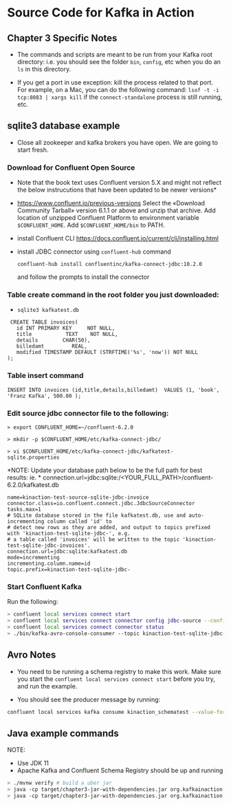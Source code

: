 # Source Code for Kafka in Action

## Chapter 3 Specific Notes

* The commands and scripts are meant to be run from your Kafka root directory: i.e. you should see the folder `bin`, `config`, etc when you do an `ls` in this directory.

* If you get a port in use exception: kill the process related to that port. 
For example, on a Mac, you can do the following command: `lsof -t -i tcp:8083 | xargs kill` if the `connect-standalone` process is still running, etc.

## sqlite3 database example

* Close all zookeeper and kafka brokers you have open. 
We are going to start fresh.


### Download for Confluent Open Source
* Note that the book text uses Confluent version 5.X and might not reflect the below instrucutions that have been updated to be newer versions*

* https://www.confluent.io/previous-versions
  Select the «Download Community Tarball» version 6.1.1 or above and unzip that archive.
  Add location of unzipped Confluent Platform to environment variable `$CONFLUENT_HOME`.
  Add `$CONFLUENT_HOME/bin` to PATH.
  
* install Confluent CLI https://docs.confluent.io/current/cli/installing.html
* install JDBC connector using `confluent-hub` command 
    
      confluent-hub install confluentinc/kafka-connect-jdbc:10.2.0
  
  and follow the prompts to install the connector

### Table create command in the root folder you just downloaded:

* `sqlite3 kafkatest.db`

```sqlite
 CREATE TABLE invoices( 
   id INT PRIMARY KEY     NOT NULL,
   title           TEXT    NOT NULL,
   details        CHAR(50),
   billedamt         REAL,
   modified TIMESTAMP DEFAULT (STRFTIME('%s', 'now')) NOT NULL
);

``` 

### Table insert command

```sqlite
INSERT INTO invoices (id,title,details,billedamt)  VALUES (1, 'book', 'Franz Kafka', 500.00 );
```

### Edit source jdbc connector file to the following:
`> export CONFLUENT_HOME=~/confluent-6.2.0`


`> mkdir -p $CONFLUENT_HOME/etc/kafka-connect-jdbc/`

`> vi $CONFLUENT_HOME/etc/kafka-connect-jdbc/kafkatest-sqlite.properties`

*NOTE: Update your database path below to be the full path for best results: ie. *
connection.url=jdbc:sqlite:/<YOUR_FULL_PATH>/confluent-6.2.0/kafkatest.db
 
```properties
name=kinaction-test-source-sqlite-jdbc-invoice
connector.class=io.confluent.connect.jdbc.JdbcSourceConnector
tasks.max=1
# SQLite database stored in the file kafkatest.db, use and auto-incrementing column called 'id' to
# detect new rows as they are added, and output to topics prefixed with 'kinaction-test-sqlite-jdbc-', e.g.
# a table called 'invoices' will be written to the topic 'kinaction-test-sqlite-jdbc-invoices'.
connection.url=jdbc:sqlite:kafkatest.db
mode=incrementing
incrementing.column.name=id
topic.prefix=kinaction-test-sqlite-jdbc-
```

### Start Confluent Kafka

Run the following:

```bash
> confluent local services connect start 
> confluent local services connect connector config jdbc-source --config $CONFLUENT_HOME/etc/kafka-connect-jdbc/kafkatest-sqlite.properties
> confluent local services connect connector status
> ./bin/kafka-avro-console-consumer --topic kinaction-test-sqlite-jdbc-invoices --bootstrap-server localhost:9092  --from-beginning
```

## Avro Notes

* You need to be running a schema registry to make this work.
Make sure you start the `confluent local services connect start` before you try, and run the example.

* You should see the producer message by running:

```bash
confluent local services kafka consume kinaction_schematest --value-format avro --from-beginning
```

## Java example commands

NOTE:
 * Use JDK 11
 * Apache Kafka and Confluent Schema Registry should be up and running

```bash
> ./mvnw verify # build a uber jar
> java -cp target/chapter3-jar-with-dependencies.jar org.kafkainaction.consumer.HelloWorldConsumer # run a consumer application
> java -cp target/chapter3-jar-with-dependencies.jar org.kafkainaction.producer.HelloWorldProducer # run a producer

``` 
